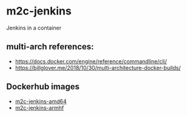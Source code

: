 # m2c-jenkins
Jenkins in a container

## multi-arch references:
* https://docs.docker.com/engine/reference/commandline/cli/
* https://billglover.me/2018/10/30/multi-architecture-docker-builds/

## Dockerhub images
* [m2c-jenkins-amd64](https://hub.docker.com/r/michaeldallen/m2c-jenkins-amd64)
* [m2c-jenkins-armhf](https://hub.docker.com/r/michaeldallen/m2c-jenkins-armhf)